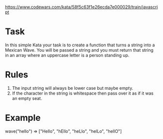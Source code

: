 https://www.codewars.com/kata/58f5c63f1e26ecda7e000029/train/javascript

# Task
In this simple Kata your task is to create a function that turns a string into a Mexican Wave. You will be passed a string and you must return that string in an array where an uppercase letter is a person standing up.

# Rules
1.  The input string will always be lower case but maybe empty.
2.  If the character in the string is whitespace then pass over it as if it was an empty seat.

# Example
wave("hello") => ["Hello", "hEllo", "heLlo", "helLo", "hellO"]
